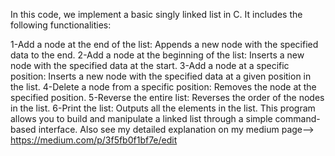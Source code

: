 In this code, we implement a basic singly linked list in C. It includes the following functionalities:

1-Add a node at the end of the list: Appends a new node with the specified data to the end.
2-Add a node at the beginning of the list: Inserts a new node with the specified data at the start.
3-Add a node at a specific position: Inserts a new node with the specified data at a given position in the list.
4-Delete a node from a specific position: Removes the node at the specified position.
5-Reverse the entire list: Reverses the order of the nodes in the list.
6-Print the list: Outputs all the elements in the list.
This program allows you to build and manipulate a linked list through a simple command-based interface.
Also see my detailed explanation on my medium page--> https://medium.com/p/3f5fb0f1bf7e/edit
